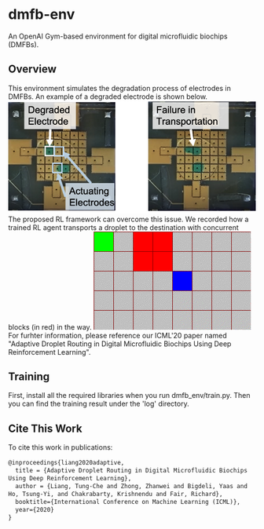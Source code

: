 # dmfb-env
An OpenAI Gym-based environment for digital microfluidic biochips (DMFBs).

## Overview
This environment simulates the degradation process of electrodes in DMFBs. An example of a degraded electrode is shown below.
![Image of a fabricated biochip.](./DMFB.png)
The proposed RL framework can overcome this issue. We recorded how a trained RL agent transports a droplet to the destination with concurrent blocks (in red) in the way. 
![Video of how a trained RL agent transports a droplet to the destination.](./render.gif)
For furhter information, please reference our ICML'20 paper named "Adaptive Droplet Routing in Digital Microfluidic Biochips Using Deep Reinforcement Learning".

## Training
First, install all the required libraries when you run dmfb\_env/train.py. Then you can find the training result under the 'log' directory.

## Cite This Work
To cite this work in publications:

```
@inproceedings{liang2020adaptive,
  title = {Adaptive Droplet Routing in Digital Microfluidic Biochips Using Deep Reinforcement Learning},
  author = {Liang, Tung-Che and Zhong, Zhanwei and Bigdeli, Yaas and Ho, Tsung-Yi, and Chakrabarty, Krishnendu and Fair, Richard},
  booktitle={International Conference on Machine Learning (ICML)},
  year={2020}
}
```
